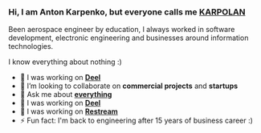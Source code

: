 ### Hi, I am Anton Karpenko, but everyone calls me [KARPOLAN](https://karpolan.com)

Been aerospace engineer by education, I always worked in software development, electronic engineering and businesses around information technologies.

I know everything about nothing :)

- 🔭 I was working on **[Deel](https://bit.ly/letsdeel)** 
- 👯 I’m looking to collaborate on **commercial projects** and **startups**
- 💬 Ask me about **[everything](https://www.patreon.com/karpolan)**
- 🔭 I was working on **[Deel](https://bit.ly/letsdeel)** 
- 🔭 I was working on **[Restream](https://bit.ly/restream-karpolan)** 
- ⚡ Fun fact: I'm back to engineering after 15 years of business career :)

<!-- - 🌱 I’m currently learning how to use **MongoDB** and **PosteSQL** in the mix with help of **[NestJS](https://nestjs.com/)** -->
